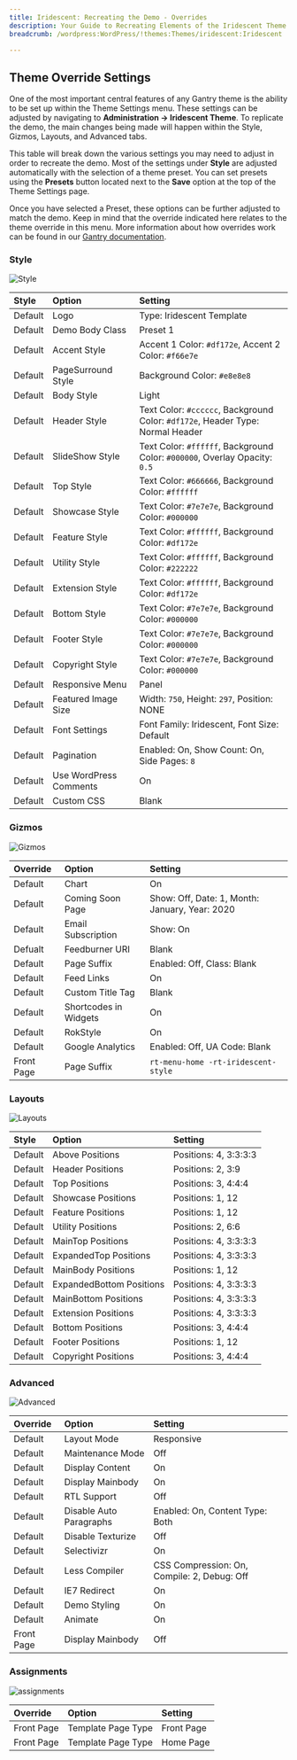 ```yaml
---
title: Iridescent: Recreating the Demo - Overrides
description: Your Guide to Recreating Elements of the Iridescent Theme for WordPress
breadcrumb: /wordpress:WordPress/!themes:Themes/iridescent:Iridescent

---
```


Theme Override Settings
-----

One of the most important central features of any Gantry theme is the ability to be set up within the Theme Settings menu. These settings can be adjusted by navigating to **Administration -> Iridescent Theme**. To replicate the demo, the main changes being made will happen within the Style, Gizmos, Layouts, and Advanced tabs.

This table will break down the various settings you may need to adjust in order to recreate the demo. Most of the settings under **Style** are adjusted automatically with the selection of a theme preset. You can set presets using the **Presets** button located next to the **Save** option at the top of the Theme Settings page.

Once you have selected a Preset, these options can be further adjusted to match the demo. Keep in mind that the override indicated here relates to the theme override in this menu. More information about how overrides work can be found in our [Gantry documentation](http://docs.gantry.org/gantry4/configure).

### Style

![Style](assets/setstyle.jpeg)

|  Style  |         Option         |                                    Setting                                     |
| :------ | :--------------------- | :----------------------------------------------------------------------------- |
| Default | Logo                   | Type: Iridescent Template                                                      |
| Default | Demo Body Class        | Preset 1                                                                       |
| Default | Accent Style           | Accent 1 Color: `#df172e`, Accent 2 Color: `#f66e7e`                           |
| Default | PageSurround Style     | Background Color: `#e8e8e8`                                                    |
| Default | Body Style             | Light                                                                          |
| Default | Header Style           | Text Color: `#cccccc`, Background Color: `#df172e`, Header Type: Normal Header |
| Default | SlideShow Style        | Text Color: `#ffffff`, Background Color: `#000000`, Overlay Opacity: `0.5`     |
| Default | Top Style              | Text Color: `#666666`, Background Color: `#ffffff`                             |
| Default | Showcase Style         | Text Color: `#7e7e7e`, Background Color: `#000000`                             |
| Default | Feature Style          | Text Color: `#ffffff`, Background Color: `#df172e`                             |
| Default | Utility Style          | Text Color: `#ffffff`, Background Color: `#222222`                             |
| Default | Extension Style        | Text Color: `#ffffff`, Background Color: `#df172e`                             |
| Default | Bottom Style           | Text Color: `#7e7e7e`, Background Color: `#000000`                             |
| Default | Footer Style           | Text Color: `#7e7e7e`, Background Color: `#000000`                             |
| Default | Copyright Style        | Text Color: `#7e7e7e`, Background Color: `#000000`                             |
| Default | Responsive Menu        | Panel                                                                          |
| Default | Featured Image Size    | Width: `750`, Height: `297`, Position: NONE                                    |
| Default | Font Settings          | Font Family: Iridescent, Font Size: Default                                    |
| Default | Pagination             | Enabled: On, Show Count: On, Side Pages: `8`                                   |
| Default | Use WordPress Comments | On                                                                             |
| Default | Custom CSS             | Blank                                                                          |

### Gizmos

![Gizmos](assets/setgizmos.jpeg)

|  Override  |         Option        |                    Setting                     |
| :--------- | :-------------------- | :--------------------------------------------- |
| Default    | Chart                 | On                                             |
| Default    | Coming Soon Page      | Show: Off, Date: 1, Month: January, Year: 2020 |
| Default    | Email Subscription    | Show: On                                       |
| Defualt    | Feedburner URI        | Blank                                          |
| Default    | Page Suffix           | Enabled: Off, Class: Blank                     |
| Default    | Feed Links            | On                                             |
| Default    | Custom Title Tag      | Blank                                          |
| Default    | Shortcodes in Widgets | On                                             |
| Default    | RokStyle              | On                                             |
| Default    | Google Analytics      | Enabled: Off, UA Code: Blank                   |
| Front Page | Page Suffix           | `rt-menu-home -rt-iridescent-style`            |

### Layouts

![Layouts](assets/setlayouts.jpeg)

|  Style  |          Option          |        Setting        |
| :------ | :----------------------- | :-------------------- |
| Default | Above Positions          | Positions: 4, 3:3:3:3 |
| Default | Header Positions         | Positions: 2, 3:9     |
| Default | Top Positions            | Positions: 3, 4:4:4   |
| Default | Showcase Positions       | Positions: 1, 12      |
| Default | Feature Positions        | Positions: 1, 12      |
| Default | Utility Positions        | Positions: 2, 6:6     |
| Default | MainTop Positions        | Positions: 4, 3:3:3:3 |
| Default | ExpandedTop Positions    | Positions: 4, 3:3:3:3 |
| Default | MainBody Positions       | Positions: 1, 12      |
| Default | ExpandedBottom Positions | Positions: 4, 3:3:3:3 |
| Default | MainBottom Positions     | Positions: 4, 3:3:3:3 |
| Default | Extension Positions      | Positions: 4, 3:3:3:3 |
| Default | Bottom Positions         | Positions: 3, 4:4:4   |
| Default | Footer Positions         | Positions: 1, 12      |
| Default | Copyright Positions      | Positions: 3, 4:4:4   |

### Advanced

![Advanced](assets/setadvanced.jpeg)

|  Override  |          Option         |                   Setting                   |
| :--------- | :---------------------- | :------------------------------------------ |
| Default    | Layout Mode             | Responsive                                  |
| Default    | Maintenance Mode        | Off                                         |
| Default    | Display Content         | On                                          |
| Default    | Display Mainbody        | On                                          |
| Default    | RTL Support             | Off                                         |
| Default    | Disable Auto Paragraphs | Enabled: On, Content Type: Both             |
| Default    | Disable Texturize       | Off                                         |
| Default    | Selectivizr             | On                                          |
| Default    | Less Compiler           | CSS Compression: On, Compile: 2, Debug: Off |
| Default    | IE7 Redirect            | On                                          |
| Default    | Demo Styling            | On                                          |
| Default    | Animate                 | On                                          |
| Front Page | Display Mainbody        | Off                                         |

### Assignments

![assignments](assets/setassignments.jpeg)

| Override    | Option             | Setting     |
| :---------- | :----------        | :---------- |
| Front Page  | Template Page Type | Front Page  |
| Front Page  | Template Page Type | Home Page   |
